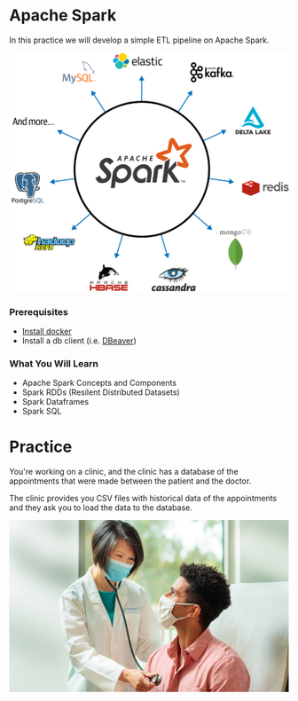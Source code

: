 # Apache Spark

In this practice we will develop a simple ETL pipeline on Apache Spark.

![Docker-Python](documentation_images/spark-3.png)

### Prerequisites
* [Install docker](https://docs.docker.com/engine/install/) 
* Install a db client (i.e. [DBeaver](https://dbeaver.io/download/)) 

### What You Will Learn
- Apache Spark Concepts and Components
- Spark RDDs (Resilent Distributed Datasets)
- Spark Dataframes
- Spark SQL

# Practice

You're working on a clinic, and the clinic has a database of the appointments that were made between the patient and the doctor.

The clinic provides you CSV files with historical data of the appointments and they ask you to load the data to the database.

![img](documentation_images/clinic.jpeg)